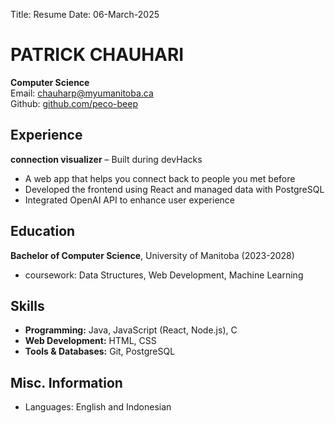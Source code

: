 Title: Resume
Date: 06-March-2025 

# PATRICK CHAUHARI
**Computer Science**  
 Email: chauharp@myumanitoba.ca  
 Github: [github.com/peco-beep](https://github.com/peco-beep)

## Experience  
**connection visualizer** – Built during devHacks 

  - A web app that helps you connect back to people you met before  
  - Developed the frontend using React and managed data with PostgreSQL  
  - Integrated OpenAI API to enhance user experience
 

## Education  
 **Bachelor of Computer Science**, University of Manitoba (2023-2028)  
- coursework: Data Structures, Web Development, Machine Learning  

## Skills  
- **Programming:** Java, JavaScript (React, Node.js), C  
- **Web Development:** HTML, CSS  
- **Tools & Databases:** Git, PostgreSQL


## Misc. Information
- Languages: English and Indonesian
